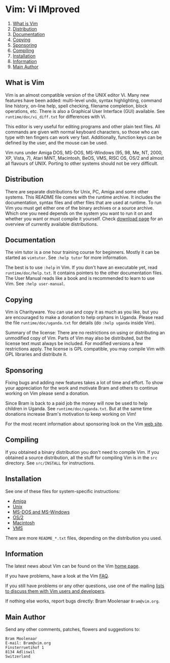 # Vim: Vi IMproved

1. [What is Vim](#what-is-vim)
2. [Distribution](#distribution)
3. [Documentation](#documentation)
4. [Copying](#copying)
5. [Sponsoring](#sponsoring)
6. [Compiling](#compiling)
7. [Installation](#installation)
8. [Information](#information)
9. [Main Author](#main-author)

## What is Vim

Vim is an almost compatible version of the UNIX editor Vi.  Many new features
have been added: multi-level undo, syntax highlighting, command line history,
on-line help, spell checking, filename completion, block operations, etc.
There is also a Graphical User Interface (GUI) available.  See
`runtime/doc/vi_diff.txt` for differences with Vi.

This editor is very useful for editing programs and other plain text files.
All commands are given with normal keyboard characters, so those who can type
with ten fingers can work very fast.  Additionally, function keys can be
defined by the user, and the mouse can be used.

Vim runs under Amiga DOS, MS-DOS, MS-Windows (95, 98, Me, NT, 2000, XP, Vista,
7), Atari MiNT, Macintosh, BeOS, VMS, RISC OS, OS/2 and almost all flavours of
UNIX.  Porting to other systems should not be very difficult.

## Distribution

There are separate distributions for Unix, PC, Amiga and some other systems.
This README file comes with the runtime archive.  It includes the
documentation, syntax files and other files that are used at runtime.  To run
Vim you must get either one of the binary archives or a source archive.
Which one you need depends on the system you want to run it on and whether you
want or must compile it yourself.  Check [download page](http://www.vim.org/download.php) for
an overview of currently available distributions.

## Documentation

The vim tutor is a one hour training course for beginners.  Mostly it can be
started as `vimtutor`.  See `:help tutor` for more information.

The best is to use `:help` in Vim.  If you don't have an executable yet, read
`runtime/doc/help.txt`.  It contains pointers to the other documentation
files.  The User Manual reads like a book and is recommended to learn to use
Vim.  See `:help user-manual`.

## Copying

Vim is Charityware.  You can use and copy it as much as you like, but you are
encouraged to make a donation to help orphans in Uganda.  Please read the file
`runtime/doc/uganda.txt` for details (do `:help uganda` inside Vim).

Summary of the license: There are no restrictions on using or distributing an
unmodified copy of Vim.  Parts of Vim may also be distributed, but the license
text must always be included.  For modified versions a few restrictions apply.
The license is GPL compatible, you may compile Vim with GPL libraries and
distribute it.

## Sponsoring

Fixing bugs and adding new features takes a lot of time and effort.  To show
your appreciation for the work and motivate Bram and others to continue
working on Vim please send a donation.

Since Bram is back to a paid job the money will now be used to help children
in Uganda.  See `runtime/doc/uganda.txt`.  But at the same time donations
increase Bram's motivation to keep working on Vim!

For the most recent information about sponsoring look on the Vim [web site](http://www.vim.org/sponsor/).

## Compiling

If you obtained a binary distribution you don't need to compile Vim.  If you
obtained a source distribution, all the stuff for compiling Vim is in the
`src` directory.  See `src/INSTALL` for instructions.

## Installation

See one of these files for system-specific instructions:
* [Amiga](README_ami.txt)
* [Unix](README_unix.txt)
* [MS-DOS and MS-Windows](README_dos.txt)
* [OS/2](README_os2.txt)
* [Macintosh](README_mac.txt)
* [VMS](README_vms.txt)

There are more `README_*.txt` files, depending on the distribution you used.

## Information

The latest news about Vim can be found on the Vim [home page](http://www.vim.org/).

If you have problems, have a look at the Vim [FAQ](http://vimdoc.sf.net/vimfaq.html).

If you still have problems or any other questions, use one of the mailing
[lists to discuss them with Vim users and developers](http://www.vim.org/maillist.php).

If nothing else works, report bugs directly: Bram Moolenaar `Bram@vim.org`.

## Main Author

Send any other comments, patches, flowers and suggestions to:

```
Bram Moolenaar		
E-mail:	Bram@vim.org
Finsterruetihof 1
8134 Adliswil
Switzerland
```
